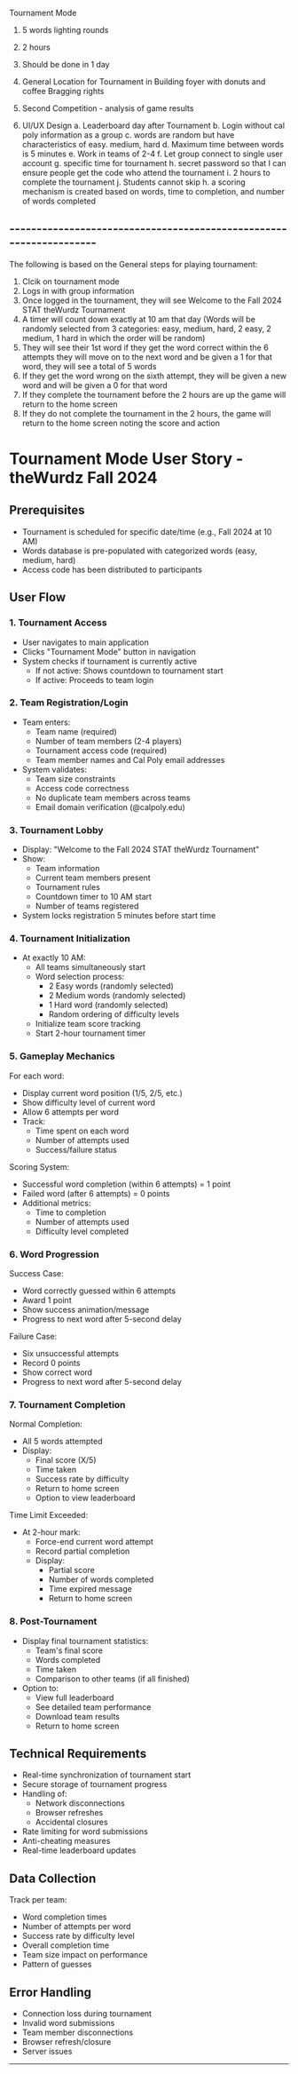 Tournament Mode
1. 5 words lighting rounds
2. 2 hours 
3. Should be done in 1 day
4. General Location for Tournament in Building foyer with donuts and coffee
Bragging rights
5. Second Competition - analysis of game results
    
6. UI/UX Design
    a. Leaderboard day after Tournament
    b. Login without cal poly information as a group
    c. words are random but have characteristics of easy. medium, hard
    d. Maximum time between words is 5 minutes 
    e. Work in teams of 2-4
    f. Let group connect to single user account
    g. specific time for tournament 
    h. secret password so that I can ensure people get the code who attend the tournament
    i. 2 hours to complete the tournament
    j. Students cannot skip
    h. a scoring mechanism is created based on words, time to completion, and number of words completed

## -------------------------------------------------------------------
The following is based on the 
General steps for playing tournament:

1. Clcik on tournament mode
2. Logs in with group information
3. Once logged in the tournament, they will see Welcome to the Fall 2024 STAT theWurdz Tournament
4. A timer will count down exactly at 10 am that day 
(Words will be randomly selected from 3 categories: easy, medium, hard, 2 easy, 2 medium, 1 hard in which the order will be random)
5. They will see their 1st word if they get the word correct within the 6 attempts they will move on to the next word and be given a 1 for that word, they will see a total of 5 words
6. If they get the word wrong on the sixth attempt, they will be given a new word and will be given a 0 for that word
7. If they complete the tournament before the 2 hours are up the game will return to the home screen
8. If they do not complete the tournament in the 2 hours, the game will return to the home screen noting the score and action



# Tournament Mode User Story - theWurdz Fall 2024

## Prerequisites
- Tournament is scheduled for specific date/time (e.g., Fall 2024 at 10 AM)
- Words database is pre-populated with categorized words (easy, medium, hard)
- Access code has been distributed to participants

## User Flow

### 1. Tournament Access
- User navigates to main application
- Clicks "Tournament Mode" button in navigation
- System checks if tournament is currently active
  - If not active: Shows countdown to tournament start
  - If active: Proceeds to team login

### 2. Team Registration/Login
- Team enters:
  - Team name (required)
  - Number of team members (2-4 players)
  - Tournament access code (required)
  - Team member names and Cal Poly email addresses
- System validates:
  - Team size constraints
  - Access code correctness
  - No duplicate team members across teams
  - Email domain verification (@calpoly.edu)

### 3. Tournament Lobby
- Display: "Welcome to the Fall 2024 STAT theWurdz Tournament"
- Show:
  - Team information
  - Current team members present
  - Tournament rules
  - Countdown timer to 10 AM start
  - Number of teams registered
- System locks registration 5 minutes before start time

### 4. Tournament Initialization
- At exactly 10 AM:
  - All teams simultaneously start
  - Word selection process:
    - 2 Easy words (randomly selected)
    - 2 Medium words (randomly selected)
    - 1 Hard word (randomly selected)
    - Random ordering of difficulty levels
  - Initialize team score tracking
  - Start 2-hour tournament timer

### 5. Gameplay Mechanics
For each word:
- Display current word position (1/5, 2/5, etc.)
- Show difficulty level of current word
- Allow 6 attempts per word
- Track:
  - Time spent on each word
  - Number of attempts used
  - Success/failure status

Scoring System:
- Successful word completion (within 6 attempts) = 1 point
- Failed word (after 6 attempts) = 0 points
- Additional metrics:
  - Time to completion
  - Number of attempts used
  - Difficulty level completed

### 6. Word Progression
Success Case:
- Word correctly guessed within 6 attempts
- Award 1 point
- Show success animation/message
- Progress to next word after 5-second delay

Failure Case:
- Six unsuccessful attempts
- Record 0 points
- Show correct word
- Progress to next word after 5-second delay

### 7. Tournament Completion
Normal Completion:
- All 5 words attempted
- Display:
  - Final score (X/5)
  - Time taken
  - Success rate by difficulty
  - Return to home screen
  - Option to view leaderboard

Time Limit Exceeded:
- At 2-hour mark:
  - Force-end current word attempt
  - Record partial completion
  - Display:
    - Partial score
    - Number of words completed
    - Time expired message
    - Return to home screen

### 8. Post-Tournament
- Display final tournament statistics:
  - Team's final score
  - Words completed
  - Time taken
  - Comparison to other teams (if all finished)
- Option to:
  - View full leaderboard
  - See detailed team performance
  - Download team results
  - Return to home screen

## Technical Requirements
- Real-time synchronization of tournament start
- Secure storage of tournament progress
- Handling of:
  - Network disconnections
  - Browser refreshes
  - Accidental closures
- Rate limiting for word submissions
- Anti-cheating measures
- Real-time leaderboard updates

## Data Collection
Track per team:
- Word completion times
- Number of attempts per word
- Success rate by difficulty level
- Overall completion time
- Team size impact on performance
- Pattern of guesses

## Error Handling
- Connection loss during tournament
- Invalid word submissions
- Team member disconnections
- Browser refresh/closure
- Server issues



----------------------------------------------------

